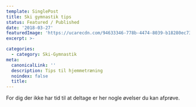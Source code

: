 ```yaml
---
template: SinglePost
title: Ski gymnastik tips
status: Featured / Published
date: '2018-03-27'
featuredImage: 'https://ucarecdn.com/94633346-778b-4474-8039-b18280ec73a3/'
excerpt: >-

categories:
  - category: Ski-Gymnastik
meta:
  canonicalLink: ''
  description: Tips til hjemmetræning
  noindex: false
  title: 
---
```



For dig der ikke har tid til at deltage er her nogle øvelser du kan afprøve.

